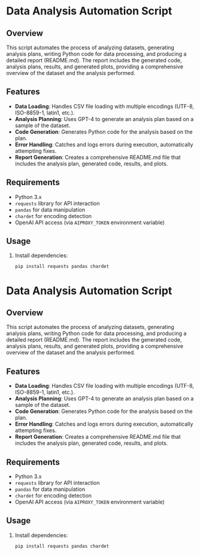 # Data Analysis Automation Script

## Overview

This script automates the process of analyzing datasets, generating analysis plans, writing Python code for data processing, and producing a detailed report (README.md). The report includes the generated code, analysis plans, results, and generated plots, providing a comprehensive overview of the dataset and the analysis performed.

## Features

- **Data Loading**: Handles CSV file loading with multiple encodings (UTF-8, ISO-8859-1, latin1, etc.).
- **Analysis Planning**: Uses GPT-4 to generate an analysis plan based on a sample of the dataset.
- **Code Generation**: Generates Python code for the analysis based on the plan.
- **Error Handling**: Catches and logs errors during execution, automatically attempting fixes.
- **Report Generation**: Creates a comprehensive README.md file that includes the analysis plan, generated code, results, and plots.

## Requirements

- Python 3.x
- `requests` library for API interaction
- `pandas` for data manipulation
- `chardet` for encoding detection
- OpenAI API access (via `AIPROXY_TOKEN` environment variable)

## Usage

1. Install dependencies:
   ```bash
   pip install requests pandas chardet
# Data Analysis Automation Script

## Overview

This script automates the process of analyzing datasets, generating analysis plans, writing Python code for data processing, and producing a detailed report (README.md). The report includes the generated code, analysis plans, results, and generated plots, providing a comprehensive overview of the dataset and the analysis performed.

## Features

- **Data Loading**: Handles CSV file loading with multiple encodings (UTF-8, ISO-8859-1, latin1, etc.).
- **Analysis Planning**: Uses GPT-4 to generate an analysis plan based on a sample of the dataset.
- **Code Generation**: Generates Python code for the analysis based on the plan.
- **Error Handling**: Catches and logs errors during execution, automatically attempting fixes.
- **Report Generation**: Creates a comprehensive README.md file that includes the analysis plan, generated code, results, and plots.

## Requirements

- Python 3.x
- `requests` library for API interaction
- `pandas` for data manipulation
- `chardet` for encoding detection
- OpenAI API access (via `AIPROXY_TOKEN` environment variable)

## Usage

1. Install dependencies:
   ```bash
   pip install requests pandas chardet
